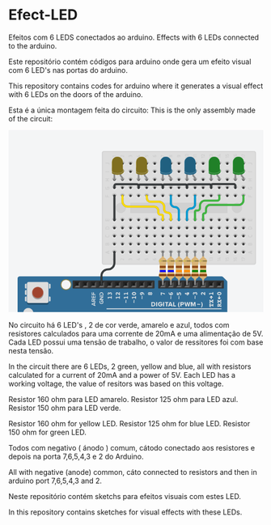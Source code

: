 # Efect-LED
Efeitos com 6 LEDS conectados ao arduino.
Effects with 6 LEDs connected to the arduino.

Este repositório contém códigos para arduino onde gera um efeito visual com 6 LED's nas portas do arduino.

This repository contains codes for arduino where it generates a visual effect with 6 LEDs on the doors of the arduino.

Esta é a única montagem feita do circuito:
This is the only assembly made of the circuit:

<img src="img/circuit_assembly.png"/>

No circuito há 6 LED's , 2 de cor verde, amarelo e azul, todos com resistores calculados para uma corrente de 20mA e uma alimentação de 5V. Cada LED possui uma tensão de trabalho, o valor de ressitores foi com base nesta tensão.

In the circuit there are 6 LEDs, 2 green, yellow and blue, all with resistors calculated for a current of 20mA and a power of 5V. Each LED has a working voltage, the value of resitors was based on this voltage.

Resistor 160 ohm para LED amarelo.
Resistor 125 ohm para LED azul.
Resistor 150 ohm para LED verde.

Resistor 160 ohm for yellow LED.
Resistor 125 ohm for blue LED.
Resistor 150 ohm for green LED.

Todos com negativo ( ánodo ) comum, cátodo conectado aos resistores e depois na porta 7,6,5,4,3 e 2 do Arduino.

All with negative (anode) common, cáto connected to resistors and then in arduino port 7,6,5,4,3 and 2.

Neste repositório contém sketchs para efeitos visuais com estes LED.

In this repository contains sketches for visual effects with these LEDs.